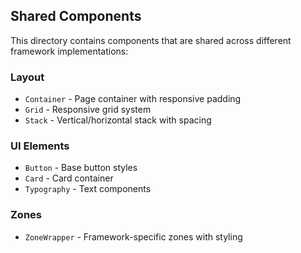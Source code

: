 ## Shared Components

This directory contains components that are shared across different framework implementations:

### Layout
- `Container` - Page container with responsive padding
- `Grid` - Responsive grid system
- `Stack` - Vertical/horizontal stack with spacing

### UI Elements
- `Button` - Base button styles
- `Card` - Card container
- `Typography` - Text components

### Zones
- `ZoneWrapper` - Framework-specific zones with styling